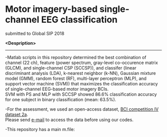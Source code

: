 # Motor imagery-based single-channel EEG classification
submitted to Global SIP 2018

__\<Despription\>__
***
-Matlab scripts in this repository determined the best combination of channel (22 ch), feature (power spectrum, gray-level co-occurence matrix (GLCM), and single-channel CSP (SCCSP)), and classifer (linear discriminant analysis (LDA), k-nearest neighbor (k-NN), Gaussian mixture model (GMM), random forest (RF), multi-layer perceptron (MLP), and support vector machine (SVM)) that maximizes the classification accuracy of single-channel EEG-based motor imagery BCIs.<br />
SVM with PS and MLP with SCCSP showed 86.6% classification accuracy for one subject in binary classification (mean: 63.5%).<br />  

-For the assessment, we used an open-access dataset, <a href="http://www.bbci.de/competition/iv/#datasets" target="_blank">BCI competition IV dataset 2a</a>.  
Please send <a href="http://www.bbci.de/competition/iv/#download" target="_blank">e-mail</a> to access the data before using our codes.

-This repository has a main m.file:<br />
